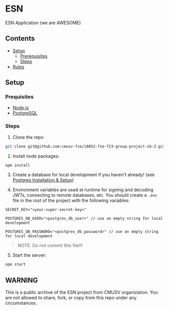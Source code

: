 # ESN

ESN Application (we are AWESOME)

## Contents

-   [Setup](#setup)
    -   [Prerequisites](#prequisites)
    -   [Steps](#steps)
-   [Rules](#rules)

## Setup

### Prequisites

-   [Node.js](https://nodejs.org/en/download)
-   [PostgreSQL](docs/CONTRIBUTING.md)

### Steps

1. Clone the repo

```bash
git clone git@github.com:cmusv-fse/18652-fse-f23-group-project-sb-2.git
```

2. Install node packages:

```bash
npm install
```

3. Create a database for local development if you haven't already! (see [Postgres Installation & Setup](docs/CONTRIBUTING.md))

4. Environment variables are used at runtime for signing and decoding JWTs, connecting to remote databases, etc.
   You should create a `.env` file in the root of the project with the following variables:

```
SECRET_KEY="<your-super-secret-key>"

POSTGRES_DB_USER="<postgres_db_user>" // use an empty string for local development

POSTGRES_DB_PASSWORD="<postgres_db_password>" // use an empty string for local development
```

> NOTE: Do not commit this file!!!

5. Start the server:

```bash
npm start
```

## WARNING

This is a public archive of the ESN project from CMUSV organization. You are not allowed to share, fork, or copy from this repo under any circumstances.
